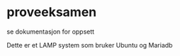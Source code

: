 ﻿# proveeksamen
se dokumentasjon for oppsett

Dette er et LAMP system som bruker Ubuntu og Mariadb

